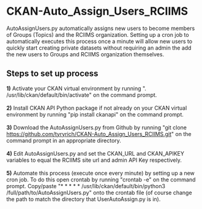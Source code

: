 # CKAN-Auto_Assign_Users_RCIIMS
AutoAssignUsers.py automatically assigns new users to become members of Groups (Topics) and the RCIIMS organization. Setting up a cron job to automatically executes this process once a minute will allow new users to quickly start creating private datasets without requiring an admin the add the new users to Groups and RCIIMS organization themselves.

## Steps to set up process
<b>1)</b> Activate your CKAN virtual environment by running ". /usr/lib/ckan/default/bin/activate" on the command prompt.<br><br>
<b>2)</b> Install CKAN API Python package if not already on your CKAN virtual environment by running "pip install ckanapi" on the command prompt.<br><br>
<b>3)</b> Download the AutoAssignUsers.py from Github by running "git clone https://github.com/tyryrich/CKAN-Auto_Assign_Users_RCIIMS.git" on the command prompt in an appropriate directory.<br><br>
<b>4)</b> Edit AutoAssignUsers.py and set the CKAN_URL and CKAN_APIKEY variables to equal the RCIIMS site url and admin API Key respectively.<br><br>
<b>5)</b> Automate this process (execute once every minute) by setting up a new cron job. To do this open crontab by running "crontab -e" on the command prompt. Copy/paste "* * * * * /usr/lib/ckan/default/bin/python3 /full/path/to/AutoAssignUsers.py" onto the crontab file (of course change the path to match the directory that UserAutoAssign.py is in).
